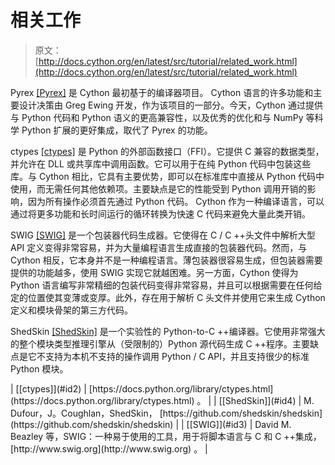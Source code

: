 # 相关工作

> 原文： [http://docs.cython.org/en/latest/src/tutorial/related_work.html](http://docs.cython.org/en/latest/src/tutorial/related_work.html)

Pyrex [[Pyrex]](../quickstart/overview.html#pyrex) 是 Cython 最初基于的编译器项目。 Cython 语言的许多功能和主要设计决策由 Greg Ewing 开发，作为该项目的一部分。今天，Cython 通过提供与 Python 代码和 Python 语义的更高兼容性，以及优秀的优化和与 NumPy 等科学 Python 扩展的更好集成，取代了 Pyrex 的功能。

ctypes [[ctypes]](#ctypes) 是 Python 的外部函数接口（FFI）。它提供 C 兼容的数据类型，并允许在 DLL 或共享库中调用函数。它可以用于在纯 Python 代码中包装这些库。与 Cython 相比，它具有主要优势，即可以在标准库中直接从 Python 代码中使用，而无需任何其他依赖项。主要缺点是它的性能受到 Python 调用开销的影响，因为所有操作必须首先通过 Python 代码。 Cython 作为一种编译语言，可以通过将更多功能和长时间运行的循环转换为快速 C 代码来避免大量此类开销。

SWIG [[SWIG]](#swig) 是一个包装器代码生成器。它使得在 C / C ++头文件中解析大型 API 定义变得非常容易，并为大量编程语言生成直接的包装器代码。然而，与 Cython 相反，它本身并不是一种编程语言。薄包装器很容易生成，但包装器需要提供的功能越多，使用 SWIG 实现它就越困难。另一方面，Cython 使得为 Python 语言编写非常精细的包装代码变得非常容易，并且可以根据需要在任何给定的位置使其变薄或变厚。此外，存在用于解析 C 头文件并使用它来生成 Cython 定义和模块骨架的第三方代码。

ShedSkin [[ShedSkin]](#shedskin) 是一个实验性的 Python-to-C ++编译器。它使用非常强大的整个模块类型推理引擎从（受限制的）Python 源代码生成 C ++程序。主要缺点是它不支持为本机不支持的操作调用 Python / C API，并且支持很少的标准 Python 模块。

<colgroup><col class="label"><col></colgroup>
| [[ctypes]](#id2) | [https://docs.python.org/library/ctypes.html](https://docs.python.org/library/ctypes.html) 。 |

<colgroup><col class="label"><col></colgroup>
| [[ShedSkin]](#id4) | M. Dufour，J。Coughlan，ShedSkin， [https://github.com/shedskin/shedskin](https://github.com/shedskin/shedskin) |

<colgroup><col class="label"><col></colgroup>
| [[SWIG]](#id3) | David M. Beazley 等，SWIG：一种易于使用的工具，用于将脚本语言与 C 和 C ++集成， [http://www.swig.org](http://www.swig.org) 。 |
